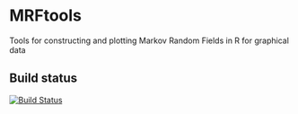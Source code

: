 # MRFtools
Tools for constructing and plotting Markov Random Fields in R for graphical data

## Build status

[![Build Status](https://travis-ci.com/eric-pedersen/MRFtools.svg?branch=master)](https://travis-ci.com/eric-pedersen/MRFtools)

